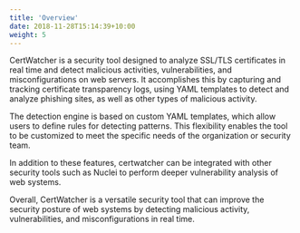 ```yaml
---
title: 'Overview'
date: 2018-11-28T15:14:39+10:00
weight: 5
---
```


CertWatcher is a security tool designed to analyze SSL/TLS certificates in real time and detect malicious activities, vulnerabilities, and misconfigurations on web servers. It accomplishes this by capturing and tracking certificate transparency logs, using YAML templates to detect and analyze phishing sites, as well as other types of malicious activity.

The detection engine is based on custom YAML templates, which allow users to define rules for detecting patterns. This flexibility enables the tool to be customized to meet the specific needs of the organization or security team.

In addition to these features, certwatcher can be integrated with other security tools such as Nuclei to perform deeper vulnerability analysis of web systems.

Overall, CertWatcher is a versatile security tool that can improve the security posture of web systems by detecting malicious activity, vulnerabilities, and misconfigurations in real time.